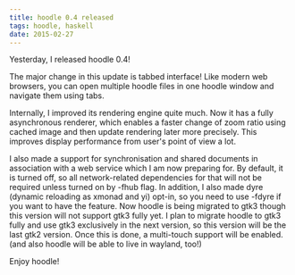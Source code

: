 ```yaml
---
title: hoodle 0.4 released 
tags: hoodle, haskell
date: 2015-02-27
---
```


Yesterday, I released hoodle 0.4!

The major change in this update is tabbed interface! Like modern web browsers, you can open multiple hoodle files in one hoodle window and navigate them using tabs.

Internally, I improved its rendering engine quite much. Now it has a fully asynchronous renderer, which enables a faster change of zoom ratio using cached image and then update rendering later more precisely. This improves display performance from user's point of view a lot.

I also made a support for synchronisation and shared documents in association with a web service which I am now preparing for. By default, it is turned off, so all network-related dependencies for that will not be required unless turned on by -fhub flag. In addition, I also made dyre (dynamic reloading as xmonad and yi) opt-in, so you need to use -fdyre if you want to have the feature.
Now hoodle is being migrated to gtk3 though this version will not support gtk3 fully yet. I plan to migrate hoodle to gtk3 fully and use gtk3 exclusively in the next version, so this version will be the last gtk2 version. Once this is done, a multi-touch support will be enabled. (and also hoodle will be able to live in wayland, too!)

Enjoy hoodle!

